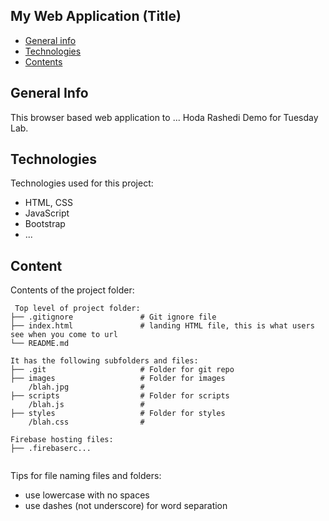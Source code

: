 ## My Web Application (Title)

* [General info](#general-info)
* [Technologies](#technologies)
* [Contents](#content)

## General Info
This browser based web application to ...
Hoda Rashedi Demo for Tuesday Lab.
	
## Technologies
Technologies used for this project:
* HTML, CSS
* JavaScript
* Bootstrap 
* ...
	
## Content
Contents of the project folder:

```
 Top level of project folder: 
├── .gitignore               # Git ignore file
├── index.html               # landing HTML file, this is what users see when you come to url
└── README.md

It has the following subfolders and files:
├── .git                     # Folder for git repo
├── images                   # Folder for images
    /blah.jpg                # 
├── scripts                  # Folder for scripts
    /blah.js                 # 
├── styles                   # Folder for styles
    /blah.css                # 

Firebase hosting files: 
├── .firebaserc...


```

Tips for file naming files and folders:
* use lowercase with no spaces
* use dashes (not underscore) for word separation

